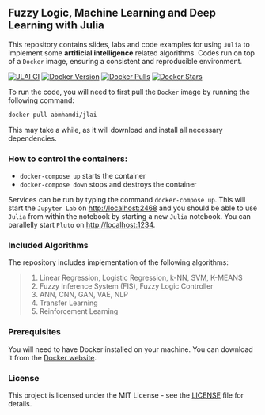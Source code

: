 ## Fuzzy Logic, Machine Learning and Deep Learning with Julia

This repository contains slides, labs and code examples for using `Julia` to implement some **artificial intelligence** related algorithms. Codes run on top of a `Docker` image, ensuring a consistent and reproducible environment.

[![JLAI CI](https://github.com/a-mhamdi/jlai/actions/workflows/docker-image.yml/badge.svg)](https://github.com/a-mhamdi/jlai/actions/workflows/docker-image.yml)
[![Docker Version](https://img.shields.io/docker/v/abmhamdi/jlai?sort=semver)](https://hub.docker.com/r/abmhamdi/jlai)
[![Docker Pulls](https://img.shields.io/docker/pulls/abmhamdi/jlai)](https://hub.docker.com/r/abmhamdi/jlai)
[![Docker Stars](https://img.shields.io/docker/stars/abmhamdi/jlai)](https://hub.docker.com/r/abmhamdi/jlai)

To run the code, you will need to first pull the `Docker` image by running the following command:

```zsh
docker pull abmhamdi/jlai
```

This may take a while, as it will download and install all necessary dependencies.

### How to control the containers:

* ```docker-compose up``` starts the container
* ```docker-compose down``` stops and destroys the container

Services can be run by typing the command `docker-compose up`. This will start the `Jupyter Lab` on [http://localhost:2468](http://localhost:2468) and you should be able to use `Julia` from within the notebook by starting a new `Julia` notebook. You can parallelly start `Pluto` on [http://localhost:1234](http://localhost:1234).

### Included Algorithms
The repository includes implementation of the following algorithms:
>1. Linear Regression, Logistic Regression, k-NN, SVM, K-MEANS
>1. Fuzzy Inference System (FIS), Fuzzy Logic Controller
>1. ANN, CNN, GAN, VAE, NLP
>1. Transfer Learning
>1. Reinforcement Learning

### Prerequisites
You will need to have Docker installed on your machine. You can download it from the [Docker website](https://hub.docker.com).

### License
This project is licensed under the MIT License - see the [LICENSE](./LICENSE) file for details.
